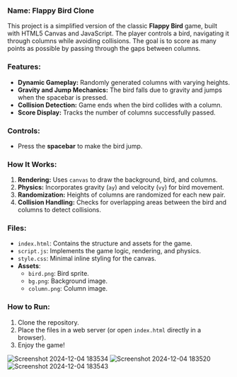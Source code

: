 ### Name: **Flappy Bird Clone**

This project is a simplified version of the classic **Flappy Bird** game, built with HTML5 Canvas and JavaScript. The player controls a bird, navigating it through columns while avoiding collisions. The goal is to score as many points as possible by passing through the gaps between columns.

### Features:
- **Dynamic Gameplay:** Randomly generated columns with varying heights.
- **Gravity and Jump Mechanics:** The bird falls due to gravity and jumps when the spacebar is pressed.
- **Collision Detection:** Game ends when the bird collides with a column.
- **Score Display:** Tracks the number of columns successfully passed.

### Controls:
- Press the **spacebar** to make the bird jump.

### How It Works:
1. **Rendering:** Uses `canvas` to draw the background, bird, and columns.
2. **Physics:** Incorporates gravity (`ay`) and velocity (`vy`) for bird movement.
3. **Randomization:** Heights of columns are randomized for each new pair.
4. **Collision Handling:** Checks for overlapping areas between the bird and columns to detect collisions.

### Files:
- `index.html`: Contains the structure and assets for the game.
- `script.js`: Implements the game logic, rendering, and physics.
- `style.css`: Minimal inline styling for the canvas.
- **Assets**:
  - `bird.png`: Bird sprite.
  - `bg.png`: Background image.
  - `column.png`: Column image.

### How to Run:
1. Clone the repository.
2. Place the files in a web server (or open `index.html` directly in a browser).
3. Enjoy the game!


![Screenshot 2024-12-04 183534](https://github.com/user-attachments/assets/e78619ad-ed77-4d6f-a6aa-642b3779a504)
![Screenshot 2024-12-04 183520](https://github.com/user-attachments/assets/1f4328cc-bb5e-40a9-9e5e-767f5b23cc4a)
![Screenshot 2024-12-04 183543](https://github.com/user-attachments/assets/b600f3b8-3e53-48b0-bf9a-05b5bc5e37a1)
